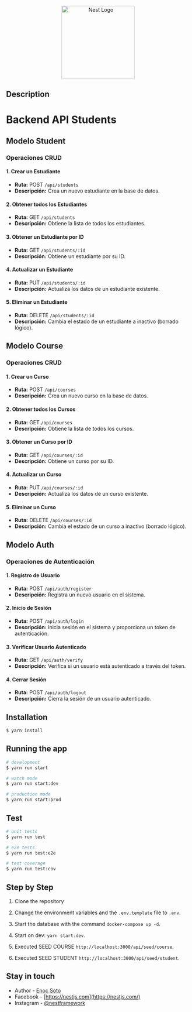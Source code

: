 <p align="center">
  <a href="http://nestjs.com/" target="blank"><img src="https://nestjs.com/img/logo-small.svg" width="200" alt="Nest Logo" /></a>
</p>

## Description

# Backend API Students

## Modelo Student

### Operaciones CRUD

#### 1. Crear un Estudiante

- **Ruta:** POST `/api/students`
- **Descripción:** Crea un nuevo estudiante en la base de datos.

#### 2. Obtener todos los Estudiantes

- **Ruta:** GET `/api/students`
- **Descripción:** Obtiene la lista de todos los estudiantes.

#### 3. Obtener un Estudiante por ID

- **Ruta:** GET `/api/students/:id`
- **Descripción:** Obtiene un estudiante por su ID.

#### 4. Actualizar un Estudiante

- **Ruta:** PUT `/api/students/:id`
- **Descripción:** Actualiza los datos de un estudiante existente.

#### 5. Eliminar un Estudiante

- **Ruta:** DELETE `/api/students/:id`
- **Descripción:** Cambia el estado de un estudiante a inactivo (borrado lógico).

## Modelo Course

### Operaciones CRUD

#### 1. Crear un Curso

- **Ruta:** POST `/api/courses`
- **Descripción:** Crea un nuevo curso en la base de datos.

#### 2. Obtener todos los Cursos

- **Ruta:** GET `/api/courses`
- **Descripción:** Obtiene la lista de todos los cursos.

#### 3. Obtener un Curso por ID

- **Ruta:** GET `/api/courses/:id`
- **Descripción:** Obtiene un curso por su ID.

#### 4. Actualizar un Curso

- **Ruta:** PUT `/api/courses/:id`
- **Descripción:** Actualiza los datos de un curso existente.

#### 5. Eliminar un Curso

- **Ruta:** DELETE `/api/courses/:id`
- **Descripción:** Cambia el estado de un curso a inactivo (borrado lógico).

## Modelo Auth

### Operaciones de Autenticación

#### 1. Registro de Usuario

- **Ruta:** POST `/api/auth/register`
- **Descripción:** Registra un nuevo usuario en el sistema.

#### 2. Inicio de Sesión

- **Ruta:** POST `/api/auth/login`
- **Descripción:** Inicia sesión en el sistema y proporciona un token de autenticación.

#### 3. Verificar Usuario Autenticado

- **Ruta:** GET `/api/auth/verify`
- **Descripción:** Verifica si un usuario está autenticado a través del token.

#### 4. Cerrar Sesión

- **Ruta:** POST `/api/auth/logout`
- **Descripción:** Cierra la sesión de un usuario autenticado.

## Installation

```bash
$ yarn install
```

## Running the app

```bash
# development
$ yarn run start

# watch mode
$ yarn run start:dev

# production mode
$ yarn run start:prod
```

## Test

```bash
# unit tests
$ yarn run test

# e2e tests
$ yarn run test:e2e

# test coverage
$ yarn run test:cov
```
## Step by Step

1. Clone the repository

2. Change the environment variables and the `.env.template` file to `.env`.

3. Start the database with the command `docker-compose up -d`.

4. Start on dev: ```yarn start:dev```.

5. Executed SEED COURSE `http://localhost:3000/api/seed/course`.

6. Executed SEED STUDENT `http://localhost:3000/api/seed/student`.

## Stay in touch

- Author - [Enoc Soto](https://github.com/enocsoto)
- Facebook - [https://nestjs.com](https://nestjs.com/)
- Instagram - [@nestframework](https://instagram.com/enocdj)

